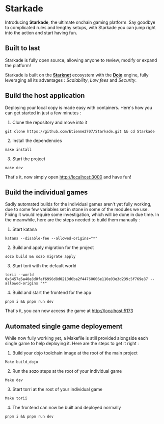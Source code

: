 # Starkade

Introducing **Starkade**, the ultimate onchain gaming platform. Say goodbye to complicated rules and lengthy setups, with Starkade you can jump right into the action and start having fun.

## Built to last

Starkade is fully open source, allowing anyone to review, modify or expand the platform!

Starkade is built on the **[Starknet](https://starknet.io)** ecosystem with the **[Dojo](https://dojoengine.org)** engine, fully leveraging all its advantages : *Scalability*, *Low fees* and *Security*.

## Build the host application

Deploying your local copy is made easy with containers. Here's how you can get started in just a few minutes :

1. Clone the repository and move into it

`git clone https://github.com/Etienne2707/Starkade.git && cd Starkade`

2. Install the dependencies

`make install`

3. Start the project

`make dev`

That's it, now simply open [http://localhost:3000](http://localhost:3000) and have fun!

## Build the individual games

Sadly automated builds for the individual games aren't yet fully working, due to some few variables set in stone in some of the modules we use. Fixing it would require some investigation, which will be done in due time. In the meanwhile, here are the steps needed to build them manually :

1. Start katana

`katana --disable-fee --allowed-origins="*"`

2. Build and apply migration for the project

`sozo build && sozo migrate apply`

3. Start torii with the default world

`torii --world  0x6457e5a40e8d0faf6996d8d0213d6ba2f44760606e110e03e3d239c5f769e87 --allowed-origins "*"`

4. Build and start the frontend for the app

`pnpm i && pnpm run dev`

That's it, you can now access the game at [http://localhost:5173](http://localhost:5173)

## Automated single game deployement

While now fully working yet, a Makefile is still provided alongside each single game to help deploying it. Here are the steps to get it right :

1. Build your dojo toolchain image at the root of the main project

`Make build_dojo`

2. Run the sozo steps at the root of your individual game

`Make dev`

3. Start torri at the root of your individual game

`Make torii`

4. The frontend can now be built and deployed normally

`pnpm i && pnpm run dev`
